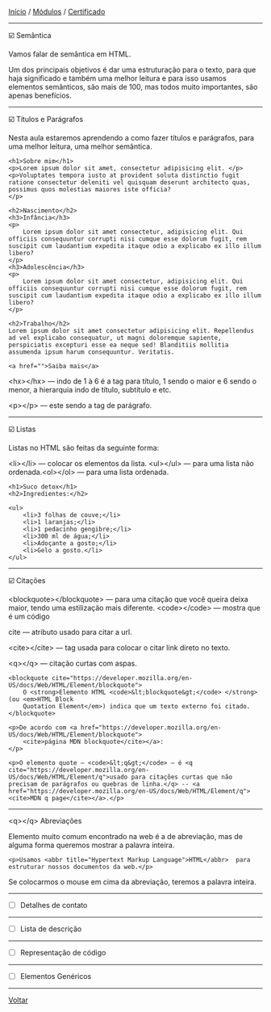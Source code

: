 [Início](https://github.com/Thalyalm/rocketseat-trilha-fundamentar) /
[Módulos](https://github.com/Thalyalm/rocketseat-trilha-fundamentar/tree/main/modulos) /
[Certificado](https://github.com/Thalyalm/rocketseat-trilha-fundamentar/tree/main/certificado)

---

:ballot_box_with_check: Semântica

Vamos falar de semântica em HTML.

Um dos principais objetivos é dar uma estruturação para o texto, para que haja significado e também uma melhor leitura e para isso usamos elementos semânticos, são mais de 100, mas todos muito importantes, são apenas benefícios.

---

:ballot_box_with_check: Títulos e Parágrafos

 Nesta aula estaremos aprendendo a como fazer títulos e parágrafos, para uma melhor leitura, uma melhor semântica.

    <h1>Sobre mim</h1>
    <p>Lorem ipsum dolor sit amet, consectetur adipisicing elit. </p>
    <p>Voluptates tempora iusto at provident soluta distinctio fugit ratione consectetur deleniti vel quisquam deserunt architecto quas, possimus quos molestias maiores iste officia?
    </p>

    <h2>Nascimento</h2>
    <h3>Infância</h3>
    <p>
        Lorem ipsum dolor sit amet consectetur, adipisicing elit. Qui officiis consequuntur corrupti nisi cumque esse dolorum fugit, rem suscipit cum laudantium expedita itaque odio a explicabo ex illo illum libero?
    </p>
    <h3>Adolescência</h3>
    <p>
        Lorem ipsum dolor sit amet consectetur, adipisicing elit. Qui officiis consequuntur corrupti nisi cumque esse dolorum fugit, rem suscipit cum laudantium expedita itaque odio a explicabo ex illo illum libero?
    </p>

    <h2>Trabalho</h2>
    Lorem ipsum dolor sit amet consectetur adipisicing elit. Repellendus ad vel explicabo consequatur, ut magni doloremque sapiente, perspiciatis excepturi esse ea neque sed! Blanditiis mollitia assumenda ipsum harum consequuntur. Veritatis.

    <a href="">Saiba mais</a>


&lt;hx&gt;&lt;/hx&gt; — indo de 1 à 6 é a tag para título, 1 sendo o maior e 6 sendo o menor, a hierarquia indo de título, subtítulo e etc.

&lt;p&gt;&lt;/p&gt; — este sendo a tag de parágrafo.

---

 :ballot_box_with_check: Listas

 Listas no HTML são feitas da seguinte forma:

&lt;li&gt;&lt;/li&gt; — colocar os elementos da lista. &lt;ul&gt;&lt;/ul&gt; — para uma lista não ordenada.&lt;ol&gt;&lt;/ol&gt; — para uma lista ordenada.

    <h1>Suco detox</h1>
    <h2>Ingredientes:</h2>

    <ul>
        <li>3 folhas de couve;</li>
        <li>1 laranjas;</li>
        <li>1 pedacinho gengibre;</li>
        <li>300 ml de água;</li>
        <li>Adoçante a gosto;</li>
        <li>Gelo a gosto.</li>
    </ul>

---

 :ballot_box_with_check: Citações

&lt;blockquote&gt;&lt;/blockquote&gt; — para uma citação que você queira deixa maior, tendo uma estilização mais diferente.
&lt;code&gt;&lt;/code&gt; — mostra que é um código

cite — atributo usado para citar a url.

&lt;cite&gt;&lt;/cite&gt; — tag usada para colocar o citar link direto no texto.

&lt;q&gt;&lt;/q&gt; — citação curtas com aspas.

    <blockquote cite="https://developer.mozilla.org/en-US/docs/Web/HTML/Element/blockquote">
        O <strong>Elemento HTML <code>&lt;blockquote&gt;</code> </strong> (ou <em>HTML Block
        Quotation Element</em>) indica que um texto externo foi citado.
    </blockquote>

    <p>De acordo com <a href="https://developer.mozilla.org/en-US/docs/Web/HTML/Element/blockquote">
        <cite>página MDN blockquote</cite></a>:
    </p>

    <p>O elemento quote — <code>&lt;q&gt;</code> — é <q cite="https://developer.mozilla.org/en-US/docs/Web/HTML/Element/q">usado para citações curtas que não precisam de parágrafos ou quebras de linha.</q> -- <a href="https://developer.mozilla.org/en-US/docs/Web/HTML/Element/q">
    <cite>MDN q page</cite></a>.</p>

---

 &lt;q&gt;&lt;/q&gt; Abreviações

 Elemento muito comum encontrado na web é a de abreviação, mas de alguma forma queremos mostrar a palavra inteira.

    <p>Usamos <abbr title="Hypertext Markup Language">HTML</abbr>  para estruturar nossos documentos da web.</p>

Se colocarmos o mouse em cima da abreviação, teremos a palavra inteira.

---

 - [ ] Detalhes de contato

---

 - [ ] Lista de descrição

---

 - [ ] Representação de código

---

 - [ ] Elementos Genéricos

---

[Voltar](https://github.com/Thalyalm/rocketseat-trilha-fundamentar/tree/main/modulos/guia-estelar-de-html)